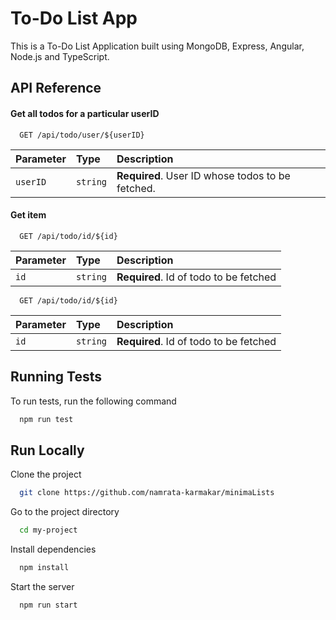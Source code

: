 # To-Do List App
This is a To-Do List Application built using MongoDB, Express, Angular, Node.js and TypeScript. 
## API Reference

#### Get all todos for a particular userID

```http
  GET /api/todo/user/${userID}
```

| Parameter | Type     | Description                |
| :-------- | :------- | :------------------------- |
| `userID` | `string` | **Required**. User ID whose todos to be fetched. |

#### Get item

```http
  GET /api/todo/id/${id}
```

| Parameter | Type     | Description                       |
| :-------- | :------- | :-------------------------------- |
| `id`      | `string` | **Required**. Id of todo to be fetched |

```http
  GET /api/todo/id/${id}
```

| Parameter | Type     | Description                       |
| :-------- | :------- | :-------------------------------- |
| `id`      | `string` | **Required**. Id of todo to be fetched |



  
## Running Tests

To run tests, run the following command

```bash
  npm run test
```

  
## Run Locally

Clone the project

```bash
  git clone https://github.com/namrata-karmakar/minimaLists
```

Go to the project directory

```bash
  cd my-project
```

Install dependencies

```bash
  npm install
```

Start the server

```bash
  npm run start
```

  
